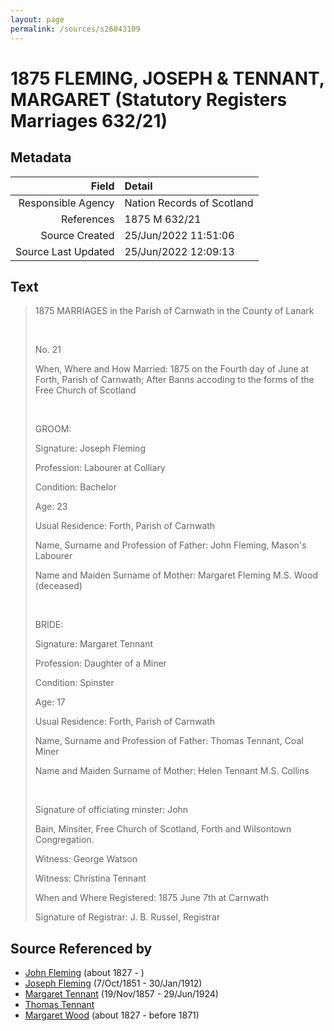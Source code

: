 ```yaml
---
layout: page
permalink: /sources/s26043109
---
```


# 1875 FLEMING, JOSEPH & TENNANT, MARGARET (Statutory Registers Marriages 632/21)

## Metadata

Field | Detail
---:|:---
Responsible Agency | Nation Records of Scotland
References | 1875 M 632/21
Source Created | 25/Jun/2022 11:51:06
Source Last Updated | 25/Jun/2022 12:09:13

## Text

> 1875 MARRIAGES in the Parish of Carnwath in the County of Lanark
>
> <br/>
>
> No. 21
>
> When, Where and How Married: 1875 on the Fourth day of June at Forth, Parish of Carnwath; After Banns accoding to the forms of the Free Church of Scotland
>
> <br/>
>
> GROOM:
>
> Signature: Joseph Fleming
>
> Profession: Labourer at Colliary
>
> Condition: Bachelor
>
> Age: 23
>
> Usual Residence: Forth, Parish of Carnwath
>
> Name, Surname and Profession of Father: John Fleming, Mason's Labourer
>
> Name and Maiden Surname of Mother: Margaret Fleming M.S. Wood (deceased)
>
> <br/>
>
> BRIDE:
>
> Signature: Margaret Tennant
>
> Profession: Daughter of a Miner
>
> Condition: Spinster
>
> Age: 17
>
> Usual Residence: Forth, Parish of Carnwath
>
> Name, Surname and Profession of Father: Thomas Tennant, Coal Miner
>
> Name and Maiden Surname of Mother: Helen Tennant M.S. Collins
>
> <br/>
>
> Signature of officiating minster: John 
>
> Bain, Minsiter, Free Church of Scotland, Forth and Wilsontown Congregation.
>
> Witness: George Watson
>
> Witness: Christina Tennant
>
> When and Where Registered: 1875 June 7th at Carnwath
>
> Signature of Registrar: J. B. Russel, Registrar
>

## Source Referenced by

* [John Fleming](../people/@39983533@-john-fleming-b1827-d.md) (about 1827 - )
* [Joseph Fleming](../people/@57117702@-joseph-fleming-b1851-10-7-d1912-1-30.md) (7/Oct/1851 - 30/Jan/1912)
* [Margaret Tennant](../people/@14002910@-margaret-tennant-b1857-11-19-d1924-6-29.md) (19/Nov/1857 - 29/Jun/1924)
* [Thomas Tennant](../people/@12974870@-thomas-tennant-b-d.md)
* [Margaret Wood](../people/@50500805@-margaret-wood-b1827-d1871.md) (about 1827 - before 1871)
